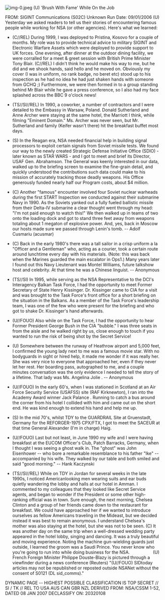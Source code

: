 ![img-0.jpeg](img-0.jpeg)
(U) 'Brush With Fame' While On the Job

FROM: SIGINT Communications (S02C)
Unknown
Run Date: 09/01/2006
(U) Yesterday we asked readers to tell us their stories of encountering famous people while working for NSA (or other agencies). Here's what we learned:

- (C//REL) During 1999, I was deployed to Pristina, Kosovo for a couple of months. My role was to provide technical advice to military SIGINT and Electronic Warfare Assets which were deployed to provide support to UK forces. One evening, after dinner at the outdoor dining facility, we were corralled for a meet \& greet session with British Prime Minister Tony Blair.
(C//REL) I didn't think he would make his way to me, but he did and we shook hands, said hello and he moved on. Obviously my cover (I was in uniform, no rank badge, no beret etc) stood up to his inspection as he had no idea he had just shaken hands with someone from GCHQ ;) Furthermore, we were then formed in to a group standing behind Mr Blair while he gave a press conference, so I also had my face splashed across the BBC 9 o'clock news!
$\qquad$
$\qquad$
- (TS//SI//REL) In 1990, a coworker, a number of contractors and I were detailed to the Embassy in Warsaw, Poland. Donald Sutherland and Anne Archer were staying at the same hotel, the Marriott I think, while filming "Eminent Domain." Ms. Archer was never seen, but Mr. Sutherland and family (Keifer wasn't there) hit the breakfast buffet most days.
$\qquad$
$\qquad$

- (S) In the Reagan era, NSA needed financial help in building signal processors to exploit certain signals from Soviet missile tests. We found our way to the newly created Strategic Defense Initiative Office (SDIO) - later known as STAR WARS - and I got to meet and brief its Director, USAF Gen. Abrahamson. The General was keenly interested in our data, walked up to the briefing screen to examine the fine-grain detail, and quickly understood the contributions such data could make to his mission of accurately tracking those deadly weapons. His Office generously funded nearly half our Program costs, about $\$ 4$ million.
- (C) Another "famous" encounter involved four Soviet nuclear warheads during the first START Inspection we conducted against their submarine Navy in 1990. As the Soviets yanked out a fully fueled ballistic missile from their Delta-IV submarine a clear thought went through my head: "I'm not paid enough to watch this!" We then walked up in teams of two onto the loading dock and got to stand three feet away from weapons totaling about 1 megaton of explosive power. And, yes, back in Moscow our hosts made sure we passed through Lenin's tomb.
-- Adolf Cusmariu (acusmar)
- (C) Back in the early 1980's there was a tall sailor in a crisp uniform a la "Officer and a Gentleman" who, acting as a courier, took a certain route around lunchtime every day with his materials. (Note: this was back when the Marines guarded the main escalator in Ops1.) Many years later I found out this Navy Lieutenant was Montel Williams, future talkshow host and celebrity. At that time he was a Chinese linguist.
-- Anonymous
- (TS//SI) In 1995, while serving as the NSA Representative to the DCI's Interagency Balkan Task Force, I had the opportunity to meet Former Secretary of State Henry Kissinger. Dr. Kissinger came to CIA for a visit and was brought to the Task Force's front office for a short briefing on the situation in the Balkans. As a member of the Task Force's leadership team, I was one of the few who were present for the briefing and who got to shake Dr. Kissinger's hand afterwards.
- (U//FOUO) Also while on the Task Force, I had the opportunity to hear Former President George Bush in the CIA "bubble." I was three seats in from the aisle and he walked right by us, close enough to touch if you wanted to run the risk of being shot by the Secret Service!
$\qquad$
$\qquad$
- (U) Somewhere between the runway of Heathrow airport and 5,000 feet, I confirmed the young lady next to me was a famous movie star. With no bodyguards in sight or hired help, it made me wonder if it was really her. She was very nice to everyone that approached her, even if they never let her rest. Her boarding pass, autographed to me, and a couple minutes conversation was the only evidence I needed to tell the story of a lifetime. That lady was Ms. Angelina Jolie .
-- Anonymous
- (U//FOUO) In the early 60's, when I was stationed in Scotland at an Air Force Security Service (USAFSS) site (RAF Kirknewton), I ran into the Academy Award winner Jack Palance . Running to catch a bus around the corner from his hotel I collided with him and came out on the short end. He was kind enough to extend his hand and help me up.
- (S) In the mid 70's, whilst TDY to the GUARDRAIL Site at Gruenstadt, Germany for the REFORGER-1975 CPX/FTX, I got to meet the SACEUR at that time General Alexander (I'm in charge) Haig.
- (U//FOUO) Last but not least, in June 1990 my wife and I were having breakfast at the EUCOM Officer's Club, Patch Barracks, Germany, when I thought I was seeing a ghost walk in. The "ghost" was John Eisenhower -- who bore a remarkable resemblance to his father "Ike" -- accompanied by his wife. They walked by our table and both smiled and said "good morning."
-- Hank Kaczynski
- (TS//SI//REL) While on TDY in Jordan for several weeks in the late 1990s, I noticed Americanlooking men wearing suits and ear buds quietly wandering the lobby and halls at our hotel in Amman. I commented to my colleagues that they looked like Secret Service agents, and began to wonder if the President or some other high-ranking official was in town. Sure enough, the next morning, Chelsea Clinton and a group of her friends came down to the restaurant for breakfast. We could have approached her if we wanted to introduce ourselves as fellow Americans traveling in the Mideast, but we decided instead it was best to remain anonymous. I understand Chelsea's mother was also staying at the hotel, but she was not to be seen.
(C) It was another day on the same trip when a well-dressed wedding party appeared in the hotel lobby, singing and dancing. It was a truly beautiful and moving experience. Noting the machine gun-wielding guards just outside, I learned the groom was a Saudi Prince. You never know who you're going to run into while doing business for the NSA.
$\qquad$
$\qquad$
(U) French Foreign Minister Philippe Douste-Blazy is pictured through a viewfinder during a news conference (Reuters)
"(U//FOUO) SIDtoday articles may not be republished or reposted outside NSANet without the consent of S0121 (DL sid_comms)."

DYNAMIC PAGE -- HIGHEST POSSIBLE CLASSIFICATION IS TOP SECRET // SI / TK // REL TO USA AUS CAN GBR NZL
DERIVED FROM: NSA/CSSM 1-52, DATED 08 JAN 2007 DECLASSIFY ON: 20320108
